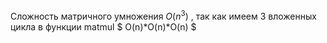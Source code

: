 Сложность матричного умножения $O(n^3)$ , так как имеем 3 вложенных цикла в функции matmul
$ O(n)*O(n)*O(n) $